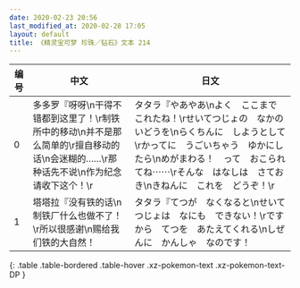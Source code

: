 ```yaml
---
date: 2020-02-23 20:56
last_modified_at: 2020-02-28 17:05
layout: default
title: 《精灵宝可梦 珍珠／钻石》文本 214
---
```

| 编号 | 中文 | 日文 |
| ---- | ---- | ---- |
| 0 | 多多罗『呀呀\n干得不错都到这里了！\r制铁所中的移动\n并不是那么简单的\r擅自移动的话\n会迷糊的……\r那种话先不说\n作为纪念请收下这个！\r | タタラ『やあやあ\nよく　ここまで　これたね！\rせいてつじょの　なかの　いどうを\nらくちんに　しようとして\rかってに　うごいちゃう　ゆかにしたら\nめがまわる！　って　おこられてね⋯⋯\rそんな　はなしは　さておき\nきねんに　これを　どうぞ！\r |
| 1 | 塔塔拉『没有铁的话\n制铁厂什么也做不了！\r所以很感谢\n赐给我们铁的大自然！ | タタラ『てつが　なくなると\nせいてつじょは　なにも　できない！\rですから　てつを　あたえてくれる\nしぜんに　かんしゃ　なのです！ |
{: .table .table-bordered .table-hover .xz-pokemon-text .xz-pokemon-text-DP }